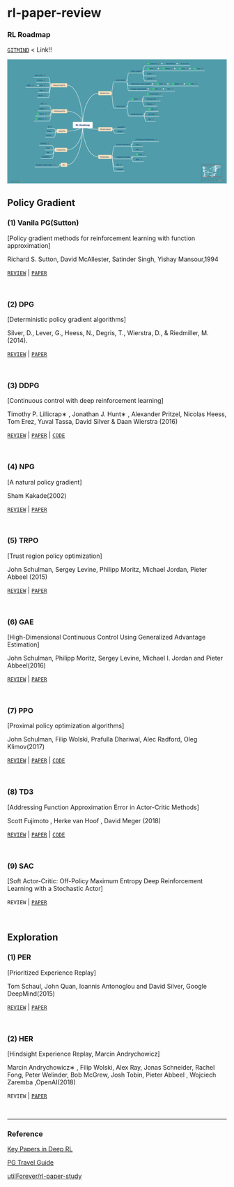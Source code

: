 # rl-paper-review

### RL Roadmap

[`GITMIND`](https://gitmind.com/app/doc/e3a1343403) < Link!!

![rl-roadmap](./rl-roadmap.png)



## Policy Gradient

### (1) Vanila PG(Sutton)

[Policy gradient methods for reinforcement learning with function approximation]

Richard S. Sutton, David McAllester, Satinder Singh, Yishay Mansour,1994

[`REVIEW`](./reviews/Sutton_PG.md)	|	[`PAPER`](http://papers.nips.cc/paper/1713-policy-gradient-methods-for-reinforcement-learning-with-function-approximation.pdf)

<br/>

### (2) DPG

[Deterministic policy gradient algorithms]

Silver, D., Lever, G., Heess, N., Degris, T., Wierstra, D., & Riedmiller, M. (2014).

[`REVIEW`](./reviews/DPG.md)	|	[`PAPER`](http://proceedings.mlr.press/v32/silver14.pdf)

<br/>

### (3) DDPG

[Continuous control with deep reinforcement learning]

Timothy P. Lillicrap∗ , Jonathan J. Hunt∗ , Alexander Pritzel, Nicolas Heess, Tom Erez, Yuval Tassa, David Silver & Daan Wierstra (2016)

[`REVIEW`](./reviews/DDPG.md)	|	[`PAPER`](https://arxiv.org/pdf/1509.02971.pdf)	|	[`CODE`](https://github.com/CUN-bjy/walkyto-ddpg)

<br/>

### (4) NPG

[A natural policy gradient]

Sham Kakade(2002)

[`REVIEW`](./reviews/NPG.md)	|	[`PAPER`](https://papers.nips.cc/paper/2073-a-natural-policy-gradient.pdf)

<br/>

### (5) TRPO

[Trust region policy optimization]

John Schulman, Sergey Levine, Philipp Moritz, Michael Jordan, Pieter Abbeel (2015)

[`REVIEW`](./reviews/TRPO.md) 	|	[`PAPER`](https://arxiv.org/pdf/1502.05477.pdf)

<br/>

### (6) GAE

[High-Dimensional Continuous Control Using Generalized Advantage Estimation]

John Schulman, Philipp Moritz, Sergey Levine, Michael I. Jordan and Pieter Abbeel(2016)

[`REVIEW`](./reviews/GAE.md) 	|	[`PAPER`](https://arxiv.org/pdf/1506.02438.pdf)

<br/>

### (7) PPO

[Proximal policy optimization algorithms]

John Schulman, Filip Wolski, Prafulla Dhariwal, Alec Radford, Oleg Klimov(2017)

[`REVIEW`](./reviews/PPO.md) 	|	[`PAPER`](https://arxiv.org/pdf/1707.06347.pdf)	|	[`CODE`](https://github.com/CUN-bjy/gym-ppo-keras)

</br>

### (8) TD3

[Addressing Function Approximation Error in Actor-Critic Methods]

Scott Fujimoto , Herke van Hoof , David Meger (2018)

[`REVIEW`](./reviews/TD3.md)  	|	[`PAPER`](https://arxiv.org/pdf/1802.09477.pdf)	|	[`CODE`](https://github.com/CUN-bjy/gym-td3-keras)

</br>

### (9) SAC

[Soft Actor-Critic: Off-Policy Maximum Entropy Deep Reinforcement Learning with a Stochastic Actor]

`REVIEW` 	|	[`PAPER`](https://arxiv.org/pdf/1801.01290.pdf)

</br>

## Exploration

### (1) PER

[Prioritized Experience Replay]

Tom Schaul, John Quan, Ioannis Antonoglou and David Silver, Google DeepMind(2015)

[`REVIEW`](./reviews/PER.md)	|	[`PAPER`](https://arxiv.org/pdf/1511.05952.pdf) 

</br>

### (2) HER

[Hindsight Experience Replay, Marcin Andrychowicz]

Marcin Andrychowicz∗ , Filip Wolski, Alex Ray, Jonas Schneider, Rachel Fong, Peter Welinder, Bob McGrew, Josh Tobin, Pieter Abbeel , Wojciech Zaremba ,OpenAI(2018)

`REVIEW`	|	[`PAPER`](https://arxiv.org/pdf/1707.01495.pdf)

</br>

---

### Reference

[Key Papers in Deep RL](https://spinningup.openai.com/en/latest/spinningup/keypapers.html#id106)

[PG Travel Guide](https://reinforcement-learning-kr.github.io/2018/06/29/0_pg-travel-guide/)

[utilForever/rl-paper-study](https://github.com/utilForever/rl-paper-study)